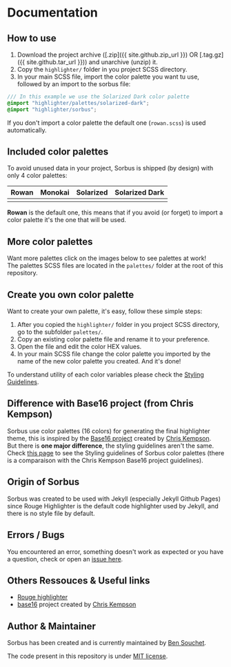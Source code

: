 # Documentation

## How to use

1. Download the project archive ([.zip]({{ site.github.zip_url }}) OR [.tag.gz]({{ site.github.tar_url }})) and unarchive (unzip) it.
2. Copy the `highlighter/` folder in you project SCSS directory.
3. In your main SCSS file, import the color palette you want tu use, followed by an import to the sorbus file:
```scss
/// In this example we use the Solarized Dark color palette
@import "highlighter/palettes/solarized-dark";
@import "highlighter/sorbus";
```
If you don't import a color palette the default one (`rowan.scss`) is used automatically.

## Included color palettes

To avoid unused data in your project, Sorbus is shipped (by design) with only 4 color palettes:

| Rowan | Monokai | Solarized | Solarized Dark |
|:-----:|:-------:|:---------:|:--------------:|
|       |         |           |                |

**Rowan** is the default one, this means that if you avoid (or forget) to import a color palette it's the one that will be used.

## More color palettes

Want more palettes click on the images below to see palettes at work!  
The palettes SCSS files are located in the `palettes/` folder at the root of this repository.

## Create you own color palette

Want to create your own palette, it's easy, follow these simple steps:

1. After you copied the `highlighter/` folder in you project SCSS directory, go to the subfolder `palettes/`.
2. Copy an existing color palette file and rename it to your preference.
3. Open the file and edit the color HEX values.
4. In your main SCSS file change the color palette you imported by the name of the new color palette you created. And it's done!

To understand utility of each color variables please check the [Styling Guidelines](./styling_guidelines.md).

## Difference with Base16 project (from Chris Kempson)

Sorbus use color palettes (16 colors) for generating the final highlighter theme, this is inspired by the [Base16 project](https://github.com/chriskempson/base16) created by [Chris Kempson](https://github.com/chriskempson).  
But there is **one major difference**, the styling guidelines aren't the same.  
Check [this page](./styling_guidelines.md) to see the Styling guidelines of Sorbus color palettes (there is a comparaison with the Chris Kempson Base16 project guidelines).

## Origin of Sorbus

Sorbus was created to be used with Jekyll (especially Jekyll Github Pages) since Rouge Highlighter is the default code highlighter used by Jekyll, and there is no style file by default.

## Errors / Bugs

You encountered an error, something doesn't work as expected or you have a question, check or open an [issue here](https://github.com/BenSouchet/sorbus/issues).

## Others Ressouces & Useful links

- [Rouge highlighter](https://github.com/rouge-ruby/rouge)
- [base16](https://github.com/chriskempson/base16) project created by [Chris Kempson](https://github.com/chriskempson)

## Author & Maintainer

Sorbus has been created and is currently maintained by [Ben Souchet](https://github.com/BenSouchet).

The code present in this repository is under [MIT license](https://github.com/BenSouchet/sorbus/blob/main/LICENSE).
